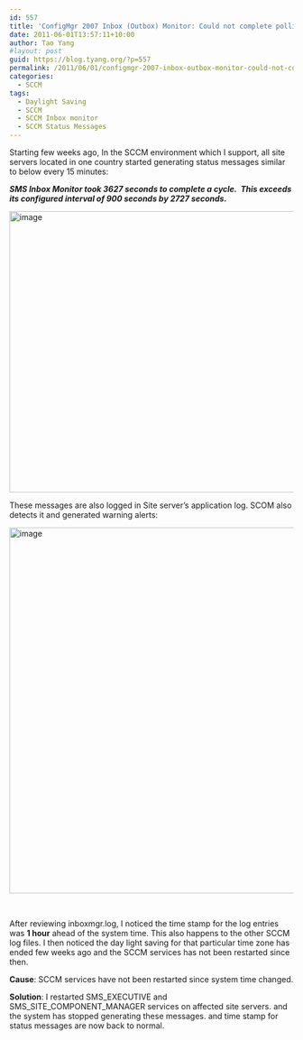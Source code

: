 ```yaml
---
id: 557
title: 'ConfigMgr 2007 Inbox (Outbox) Monitor: Could not complete polling cycle within configured period'
date: 2011-06-01T13:57:11+10:00
author: Tao Yang
#layout: post
guid: https://blog.tyang.org/?p=557
permalink: /2011/06/01/configmgr-2007-inbox-outbox-monitor-could-not-complete-polling-cycle-within-configured-period/
categories:
  - SCCM
tags:
  - Daylight Saving
  - SCCM
  - SCCM Inbox monitor
  - SCCM Status Messages
---
```

Starting few weeks ago, In the SCCM environment which I support, all site servers located in one country started generating status messages similar to below every 15 minutes:

<em><strong>SMS Inbox Monitor took 3627 seconds to complete a cycle.  This exceeds its configured interval of 900 seconds by 2727 seconds.</strong></em>

<a href="https://blog.tyang.org/wp-content/uploads/2011/06/image.png"><img style="display: inline; border: 0px;" title="image" src="https://blog.tyang.org/wp-content/uploads/2011/06/image_thumb.png" border="0" alt="image" width="506" height="499" /></a>

These messages are also logged in Site server’s application log. SCOM also detects it and generated warning alerts:

<a href="https://blog.tyang.org/wp-content/uploads/2011/06/image1.png"><img style="display: inline; border: 0px;" title="image" src="https://blog.tyang.org/wp-content/uploads/2011/06/image_thumb1.png" border="0" alt="image" width="567" height="649" /></a>

&nbsp;

After reviewing inboxmgr.log, I noticed the time stamp for the log entries was <strong>1 hour</strong> ahead of the system time. This also happens to the other SCCM log files. I then noticed the day light saving for that particular time zone has ended few weeks ago and the SCCM services has not been restarted since then.

<strong>Cause</strong>: SCCM services have not been restarted since system time changed.

<strong>Solution</strong>: I restarted SMS_EXECUTIVE and SMS_SITE_COMPONENT_MANAGER services on affected site servers. and the system has stopped generating these messages. and time stamp for status messages are now back to normal.